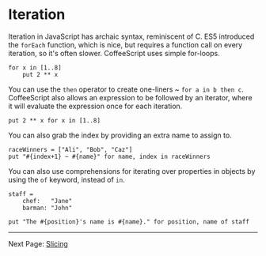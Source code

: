 # Iteration

Iteration in JavaScript has archaic syntax, reminiscent of C. ES5 introduced the `forEach`
function, which is nice, but requires a function call on every iteration, so it's often
slower. CoffeeScript uses simple for-loops.

    for x in [1..8]
        put 2 ** x

You can use the `then` operator to create one-liners ~ `for a in b then c`. CoffeeScript
also allows an expression to be followed by an iterator, where it will evaluate the
expression once for each iteration.

    put 2 ** x for x in [1..8]

You can also grab the index by providing an extra name to assign to.

    raceWinners = ["Ali", "Bob", "Caz"]
    put "#{index+1} ~ #{name}" for name, index in raceWinners

You can also use comprehensions for iterating over properties in objects by using the `of`
keyword, instead of `in`.

    staff =
        chef:   "Jane"
        barman: "John"

    put "The #{position}'s name is #{name}." for position, name of staff

---

Next Page: [Slicing](/docs/book/slicing.md)
